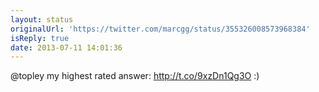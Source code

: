 ```yaml
---
layout: status
originalUrl: 'https://twitter.com/marcgg/status/355326008573968384'
isReply: true
date: 2013-07-11 14:01:36
---
```


@topley my highest rated answer: http://t.co/9xzDn1Qg3O :)

